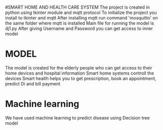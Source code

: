 #SMART HOME AND HEALTH CARE SYSTEM
The project is created in python using tkinter module and mqtt protocol
To initialize the project you install to tkinter  and mqtt
After installing mqtt run command 'mosquitto' on the same folder where mqtt is installed
Main file for running the model is dj1.py
After giving Username and Password you can get access to inner model


# MODEL 
The model is created for the elderly people who can get access to their home devices and hospital information 
Smart home systems controll the devices 
Smart health helps you to get prescription, book an appointment, predict Di and bill payment

# Machine learning 
We have used machine learning to predict disease using Decision tree model 
